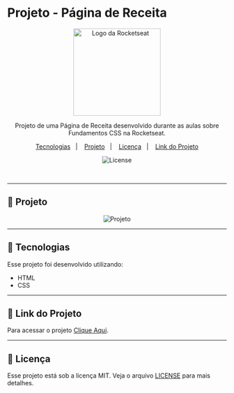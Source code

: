 # Projeto - Página de Receita

<p align="center">
  <img alt="Logo da Rocketseat" src="https://github.com/user-attachments/assets/39908634-2aee-4435-8513-fb952559fe3c" width="200px" />
</p>

<p align="center">
  Projeto de uma Página de Receita desenvolvido durante as aulas sobre Fundamentos CSS na Rocketseat.
</p>

<p align="center">
  <a href="#-tecnologias">Tecnologias</a>&nbsp;&nbsp;&nbsp;|&nbsp;&nbsp;&nbsp;
  <a href="#-projeto">Projeto</a>&nbsp;&nbsp;&nbsp;|&nbsp;&nbsp;&nbsp;
  <a href="#-licença">Licença</a>&nbsp;&nbsp;&nbsp;|&nbsp;&nbsp;&nbsp;
  <a href="#-link-do-projeto">Link do Projeto</a>
</p>

<p align="center">
  <img alt="License" src="https://img.shields.io/static/v1?label=license&message=MIT&color=0F172A&labelColor=1D4ED8">
</p>

<br>

---

##  📂 Projeto

<p align="center">
  <img alt="Projeto" src="https://github.com/user-attachments/assets/f7af1d15-4542-4888-9385-abb55ef70555">
</p>

---

## 🚀 Tecnologias

Esse projeto foi desenvolvido utilizando:

- HTML
- CSS

---

## 🔗 Link do Projeto

Para acessar o projeto <a href="https://projeto-pagina-de-receita-nine.vercel.app/" target="_blank">Clique Aqui</a>.

---

## 📝 Licença

Esse projeto está sob a licença MIT. Veja o arquivo [LICENSE](./LICENSE) para mais detalhes.
